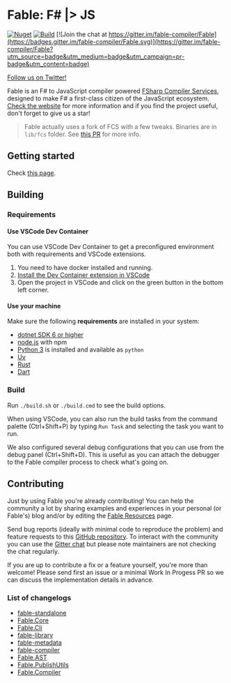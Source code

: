 # Fable: F# |> JS

[![Nuget](https://img.shields.io/nuget/v/Fable.svg?maxAge=0&colorB=brightgreen)](https://www.nuget.org/packages/Fable) [![Build](https://github.com/fable-compiler/Fable/actions/workflows/build.yml/badge.svg)](https://github.com/fable-compiler/Fable/actions/workflows/build.yml) [![Join the chat at https://gitter.im/fable-compiler/Fable](https://badges.gitter.im/fable-compiler/Fable.svg)](https://gitter.im/fable-compiler/Fable?utm_source=badge&utm_medium=badge&utm_campaign=pr-badge&utm_content=badge)

[Follow us on Twitter!](https://twitter.com/FableCompiler)

Fable is an F# to JavaScript compiler powered [FSharp Compiler Services](https://fsharp.github.io/fsharp-compiler-docs/fcs/), designed to make F# a first-class citizen of the JavaScript ecosystem. [Check the website](http://fable.io) for more information and if you find the project useful, don't forget to give us a star!

> Fable actually uses a fork of FCS with a few tweaks. Binaries are in `lib/fcs` folder. See [this PR](https://github.com/ncave/fsharp/pull/2) for more info.

## Getting started

Check [this page](https://fable.io/docs/2-steps/setup.html).

## Building

### Requirements

#### Use VSCode Dev Container

You can use VSCode Dev Container to get a preconfigured environment both with requirements and VSCode extensions.

1. You need to have docker installed and running.
2. [Install the Dev Container extension in VSCode](vscode:extension/ms-vscode-remote.remote-containers)
3. Open the project in VSCode and click on the green button in the bottom left corner.

#### Use your machine

Make sure the following **requirements** are installed in your system:

- [dotnet SDK 6 or higher](https://dotnet.microsoft.com/download)
- [node.js](https://nodejs.org) with npm
- [Python 3](https://www.python.org/) is installed and available as `python`
- [Uv](https://docs.astral.sh/uv/)
- [Rust](https://www.rust-lang.org/tools/install)
- [Dart](https://dart.dev/get-dart)

### Build

Run `./build.sh` or `./build.cmd` to see the build options.

When using VSCode, you can also run the build tasks from the command palette (Ctrl+Shift+P) by typing `Run Task` and selecting the task you want to run.

We also configured several debug configurations that you can use from the debug panel (Ctrl+Shift+D). This is useful as you can attach the debugger to the Fable compiler process to check what's going on.

## Contributing

Just by using Fable you're already contributing! You can help the community a lot by sharing examples and experiences in your personal (or Fable's) blog and/or by editing the [Fable Resources](https://fable.io/resources.html) page.

Send bug reports (ideally with minimal code to reproduce the problem) and feature requests to this [GitHub repository](https://github.com/fable-compiler/Fable/issues). To interact with the community you can use the [Gitter chat](https://gitter.im/fable-compiler/Fable) but please note maintainers are not checking the chat regularly.

If you are up to contribute a fix or a feature yourself, you're more than welcome! Please send first an issue or a minimal Work In Progess PR so we can discuss the implementation details in advance.

### List of changelogs

- [fable-standalone](src/fable-standalone/CHANGELOG.md)
- [Fable.Core](src/Fable.Core/CHANGELOG.md)
- [Fable.Cli](src/Fable.Cli/CHANGELOG.md)
- [fable-library](src/fable-library-ts/CHANGELOG.md)
- [fable-metadata](src/fable-metadata/CHANGELOG.md)
- [fable-compiler](src/fable-compiler-js/CHANGELOG.md)
- [Fable.AST](src/Fable.AST/CHANGELOG.md)
- [Fable.PublishUtils](src/Fable.PublishUtils/CHANGELOG.md)
- [Fable.Compiler](src/Fable.Compiler/CHANGELOG.md)
